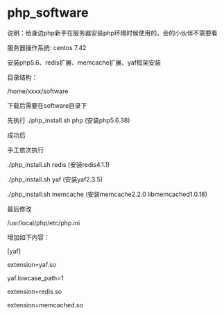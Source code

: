 # php_software

说明：给身边php新手在服务器安装php环境时候使用的。会的小伙伴不需要看

服务器操作系统: centos 7.42

安装php5.6、redis扩展、memcache扩展、yaf框架安装

目录结构：

/home/xxxx/software

下载后需要在software目录下

先执行 ./php_install.sh php   (安装php5.6.38)

成功后

手工依次执行

./php_install.sh redis   (安装redis4.1.1)

./php_install.sh yaf   (安装yaf2.3.5)

./php_install.sh memcache   (安装memcache2.2.0  libmemcached1.0.18)


最后修改

/usr/local/php/etc/php.ini

增加如下内容：

[yaf]

extension=yaf.so

yaf.lowcase_path=1


extension=redis.so

extension=memcached.so






